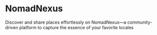 # NomadNexus
Discover and share places effortlessly on NomadNexus—a community-driven platform to capture the essence of your favorite locales
